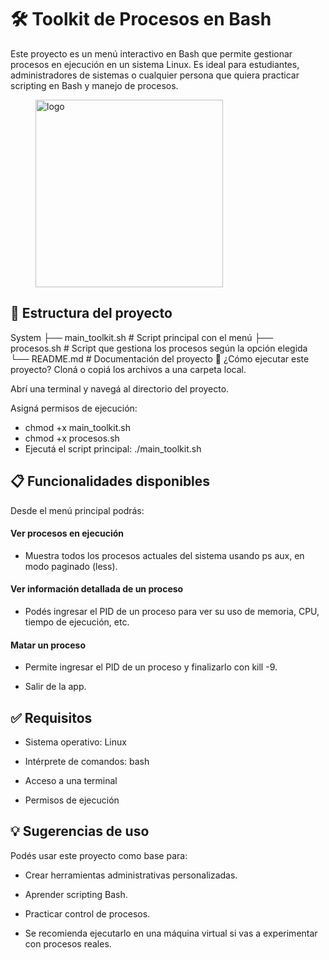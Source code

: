 # 🛠️ Toolkit de Procesos en Bash
Este proyecto es un menú interactivo en Bash que permite gestionar procesos en ejecución en un sistema Linux. Es ideal para estudiantes, administradores de sistemas o cualquier persona que quiera practicar scripting en Bash y manejo de procesos.

<figure><img src="blob:https://web.whatsapp.com/c367f678-eb9f-4c25-999d-a33f7f393edc" alt="logo" style="height: 300px;"></figure>


## 📂 Estructura del proyecto

System
├── main_toolkit.sh      # Script principal con el menú
├── procesos.sh          # Script que gestiona los procesos según la opción elegida
└── README.md            # Documentación del proyecto
🚀 ¿Cómo ejecutar este proyecto?
Cloná o copiá los archivos a una carpeta local.

Abrí una terminal y navegá al directorio del proyecto.

Asigná permisos de ejecución:

- chmod +x main_toolkit.sh
- chmod +x procesos.sh
- Ejecutá el script principal: ./main_toolkit.sh

## 📋 Funcionalidades disponibles
Desde el menú principal podrás:

#### Ver procesos en ejecución
- Muestra todos los procesos actuales del sistema usando ps aux, en modo paginado (less).

#### Ver información detallada de un proceso
- Podés ingresar el PID de un proceso para ver su uso de memoria, CPU, tiempo de ejecución, etc.

#### Matar un proceso
- Permite ingresar el PID de un proceso y finalizarlo con kill -9.

- Salir de la app. 


## ✅ Requisitos
- Sistema operativo: Linux

- Intérprete de comandos: bash

- Acceso a una terminal

- Permisos de ejecución

## 💡 Sugerencias de uso
Podés usar este proyecto como base para:

- Crear herramientas administrativas personalizadas.

- Aprender scripting Bash.

- Practicar control de procesos.

- Se recomienda ejecutarlo en una máquina virtual si vas a experimentar con procesos reales.

